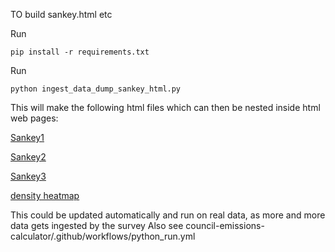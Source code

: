 TO build sankey.html etc

Run

```
pip install -r requirements.txt
```

Run
```
python ingest_data_dump_sankey_html.py
```

This will make the following html files which can then be nested inside html web pages:


[Sankey1](https://htmlpreview.github.io/?https://github.com/russelljjarvis/council-emissions-calculator/blob/main/scripts/sankey0.html)

[Sankey2](https://htmlpreview.github.io/?https://github.com/russelljjarvis/council-emissions-calculator/blob/main/scripts/sankey1.html)

[Sankey3](https://htmlpreview.github.io/?https://github.com/russelljjarvis/council-emissions-calculator/blob/main/scripts/sankey2.html)

[density heatmap](https://htmlpreview.github.io/?https://github.com/russelljjarvis/council-emissions-calculator/blob/main/scripts/density_heatmap.html)

This could be updated automatically and run on real data, as more and more data gets ingested by the survey
Also see council-emissions-calculator/.github/workflows/python_run.yml
